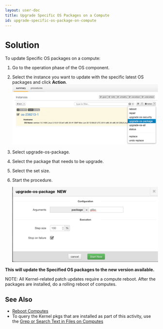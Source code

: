 ```yaml
---
layout: user-doc
title: Upgrade Specific OS Packages on a Compute
id: upgrade-specific-os-package-on-compute
---
```


# Solution

To update Specific OS packages on a compute:

1. Go to the operation phase of the OS component.
2. Select the instance you want to update with the specific latest OS packages and click **Action**.
    ![Upgrade Specific OS Package Compute](/assets/docs/local/images/upgrade-specific-os-package-on-compute.png)
3. Select upgrade-os-package.
4. Select the package that needs to be upgrade.
5. Select the set size.
6. Start the procedure.
  
    ![Upgrade Specific OS Package Compute New](/assets/docs/local/images/upgrade-specific-os-package-on-compute-new.png)

**This will update the Specified OS packages to the new version available.**

NOTE: All Kernel-related patch updates require a compute reboot. After the packages are installed, do a rolling reboot of computes.

## See Also


* <a href="/user/operation/reboot-computes.html">Reboot Computes</a>
* To query the Kernel pkgs that are installed as part of this activity, use the 
<a href="./grep-or-search-text-in-files-on-computes.html">Grep or Search Text in Files on Computes</a>




